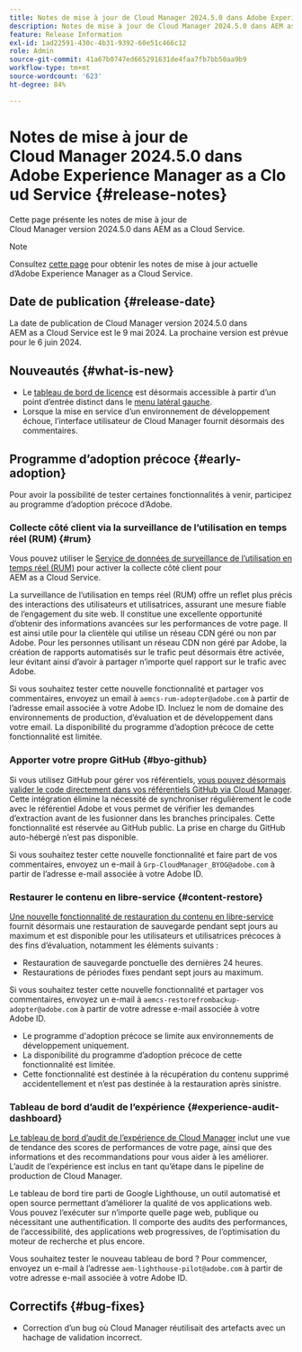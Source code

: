```yaml
---
title: Notes de mise à jour de Cloud Manager 2024.5.0 dans Adobe Experience Manager as a Cloud Service
description: Notes de mise à jour de Cloud Manager 2024.5.0 dans AEM as a Cloud Service.
feature: Release Information
exl-id: 1ad22591-430c-4b31-9392-60e51c466c12
role: Admin
source-git-commit: 41a67b0747ed665291631de4faa7fb7bb50aa9b9
workflow-type: tm+mt
source-wordcount: '623'
ht-degree: 84%

---
```


# Notes de mise à jour de Cloud Manager 2024.5.0 dans Adobe Experience Manager as a Cloud Service {#release-notes}

Cette page présente les notes de mise à jour de Cloud Manager version 2024.5.0 dans AEM as a Cloud Service.

>[!NOTE]
>
>Consultez [cette page](/help/release-notes/release-notes-cloud/release-notes-current.md) pour obtenir les notes de mise à jour actuelle d’Adobe Experience Manager as a Cloud Service.

## Date de publication {#release-date}

La date de publication de Cloud Manager version 2024.5.0 dans AEM as a Cloud Service est le 9 mai 2024. La prochaine version est prévue pour le 6 juin 2024.

## Nouveautés {#what-is-new}

* Le [tableau de bord de licence](/help/implementing/cloud-manager/license-dashboard.md) est désormais accessible à partir d’un point d’entrée distinct dans le [ menu latéral gauche](/help/implementing/cloud-manager/navigation.md).
* Lorsque la mise en service d’un environnement de développement échoue, l’interface utilisateur de Cloud Manager fournit désormais des commentaires.

## Programme d’adoption précoce {#early-adoption}

Pour avoir la possibilité de tester certaines fonctionnalités à venir, participez au programme d’adoption précoce d’Adobe.

### Collecte côté client via la surveillance de l’utilisation en temps réel (RUM) {#rum}

Vous pouvez utiliser le [Service de données de surveillance de l’utilisation en temps réel (RUM)](/help/implementing/cloud-manager/content-requests.md#cliendside-collection) pour activer la collecte côté client pour AEM as a Cloud Service.

La surveillance de l’utilisation en temps réel (RUM) offre un reflet plus précis des interactions des utilisateurs et utilisatrices, assurant une mesure fiable de l’engagement du site web. Il constitue une excellente opportunité d’obtenir des informations avancées sur les performances de votre page. Il est ainsi utile pour la clientèle qui utilise un réseau CDN géré ou non par Adobe. Pour les personnes utilisant un réseau CDN non géré par Adobe, la création de rapports automatisés sur le trafic peut désormais être activée, leur évitant ainsi d’avoir à partager n’importe quel rapport sur le trafic avec Adobe.

Si vous souhaitez tester cette nouvelle fonctionnalité et partager vos commentaires, envoyez un email à `aemcs-rum-adopter@adobe.com` à partir de l’adresse email associée à votre Adobe ID. Incluez le nom de domaine des environnements de production, d’évaluation et de développement dans votre email.  La disponibilité du programme d’adoption précoce de cette fonctionnalité est limitée.

### Apporter votre propre GitHub {#byo-github}

Si vous utilisez GitHub pour gérer vos référentiels, [vous pouvez désormais valider le code directement dans vos référentiels GitHub via Cloud Manager](/help/implementing/cloud-manager/managing-code/private-repositories.md). Cette intégration élimine la nécessité de synchroniser régulièrement le code avec le référentiel Adobe et vous permet de vérifier les demandes d’extraction avant de les fusionner dans les branches principales. Cette fonctionnalité est réservée au GitHub public. La prise en charge du GitHub auto-hébergé n’est pas disponible.

Si vous souhaitez tester cette nouvelle fonctionnalité et faire part de vos commentaires, envoyez un e-mail à `Grp-CloudManager_BYOG@adobe.com` à partir de l’adresse e-mail associée à votre Adobe ID.

### Restaurer le contenu en libre-service {#content-restore}

[Une nouvelle fonctionnalité de restauration du contenu en libre-service](/help/operations/restore.md) fournit désormais une restauration de sauvegarde pendant sept jours au maximum et est disponible pour les utilisateurs et utilisatrices précoces à des fins d’évaluation, notamment les éléments suivants :

* Restauration de sauvegarde ponctuelle des dernières 24 heures.
* Restaurations de périodes fixes pendant sept jours au maximum.

Si vous souhaitez tester cette nouvelle fonctionnalité et partager vos commentaires, envoyez un e-mail à `aemcs-restorefrombackup-adopter@adobe.com` à partir de votre adresse e-mail associée à votre Adobe ID.

* Le programme d&#39;adoption précoce se limite aux environnements de développement uniquement.
* La disponibilité du programme d’adoption précoce de cette fonctionnalité est limitée.
* Cette fonctionnalité est destinée à la récupération du contenu supprimé accidentellement et n’est pas destinée à la restauration après sinistre.

### Tableau de bord d’audit de l’expérience {#experience-audit-dashboard}

[Le tableau de bord d’audit de l’expérience de Cloud Manager](/help/implementing/cloud-manager/experience-audit-dashboard.md) inclut une vue de tendance des scores de performances de votre page, ainsi que des informations et des recommandations pour vous aider à les améliorer. L’audit de l’expérience est inclus en tant qu’étape dans le pipeline de production de Cloud Manager.

Le tableau de bord tire parti de Google Lighthouse, un outil automatisé et open source permettant d’améliorer la qualité de vos applications web. Vous pouvez l’exécuter sur n’importe quelle page web, publique ou nécessitant une authentification. Il comporte des audits des performances, de l’accessibilité, des applications web progressives, de l’optimisation du moteur de recherche et plus encore.

Vous souhaitez tester le nouveau tableau de bord ? Pour commencer, envoyez un e-mail à l’adresse `aem-lighthouse-pilot@adobe.com` à partir de votre adresse e-mail associée à votre Adobe ID.

## Correctifs {#bug-fixes}

* Correction d’un bug où Cloud Manager réutilisait des artefacts avec un hachage de validation incorrect.
